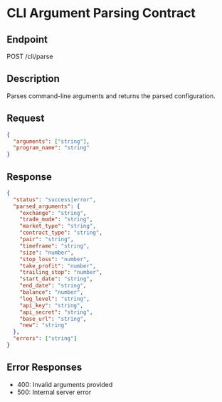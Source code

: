 # CLI Argument Parsing Contract

## Endpoint
POST /cli/parse

## Description
Parses command-line arguments and returns the parsed configuration.

## Request
```json
{
  "arguments": ["string"],
  "program_name": "string"
}
```

## Response
```json
{
  "status": "success|error",
  "parsed_arguments": {
    "exchange": "string",
    "trade_mode": "string",
    "market_type": "string",
    "contract_type": "string",
    "pair": "string",
    "timeframe": "string",
    "size": "number",
    "stop_loss": "number",
    "take_profit": "number",
    "trailing_stop": "number",
    "start_date": "string",
    "end_date": "string",
    "balance": "number",
    "log_level": "string",
    "api_key": "string",
    "api_secret": "string",
    "base_url": "string",
    "new": "string"
  },
  "errors": ["string"]
}
```

## Error Responses
- 400: Invalid arguments provided
- 500: Internal server error